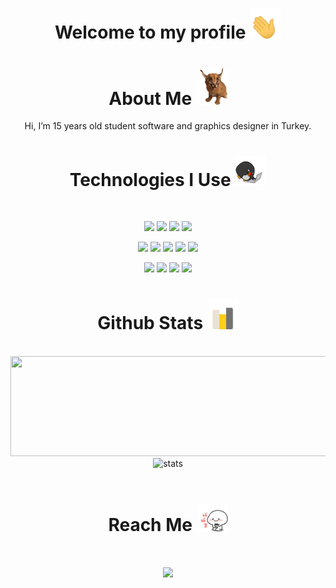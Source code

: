 <div align="center">
  <h1>Welcome to my profile <img src="./img/1.gif" width="50"></h1>
  <h1>About Me <img src="./img/2.gif" width="50"></h1>
   <p>Hi, I’m 15 years old student software and graphics designer in Turkey.</p>
  <h1>Technologies I Use <img src="./img/3.gif" width="50"></h1>
   <br>
  <p align="center">
<a> <img src="https://img.shields.io/badge/HTML5-E34F26?style=for-the-badge&logo=html5&logoColor=white" widt="70" height="30" /> </a>
<a> <img src="https://img.shields.io/badge/CSS3-1572B6?style=for-the-badge&logo=css3&logoColor=white" widt="70" height="30" /> </a>
<a> <img src="https://img.shields.io/badge/JavaScript-F7DF1E?style=for-the-badge&logo=javascript&logoColor=black" widt="70" height="30" /> </a>
<a> <img src="https://img.shields.io/badge/Node.js-43853D?style=for-the-badge&logo=node.js&logoColor=white" widt="70" height="30" /> </a>

<a> <img src="	https://img.shields.io/badge/MongoDB-4EA94B?style=for-the-badge&logo=mongodb&logoColor=white" widt="70" height="30" /> </a>
<a> <img src="https://img.shields.io/badge/Heroku-430098?style=for-the-badge&logo=heroku&logoColor=white" widt="70" height="30" /> </a>
<a> <img src="https://img.shields.io/badge/Markdown-000000?style=for-the-badge&logo=markdown&logoColor=white" widt="70" height="30" /> </a>
<a> <img src="https://img.shields.io/static/v1?style=flat-square&message=Git&color=F05032&logo=Git&logoColor=FFF&label=" widt="70" height="30" /> </a>
<a> <img src="https://img.shields.io/badge/Bootstrap-563D7C?style=for-the-badge&logo=bootstrap&logoColor=white" widt="70" height="30" /> </a>

<a> <img src="https://img.shields.io/static/v1?style=flat-square&message=npm&color=CB3837&logo=npm&logoColor=FFF&label=" widt="70" height="30" /> </a>
<a> <img src="https://img.shields.io/static/v1?style=flat-square&message=Yarn&color=2C8EBB&logo=Yarn&logoColor=FFF&label=" widt="70" height="30" /> </a>
<a> <img src="https://img.shields.io/badge/GitHub-100000?style=for-the-badge&logo=github&logoColor=white" widt="70" height="30" /> </a>
<a> <img src="https://img.shields.io/static/v1?style=flat-square&message=Visual+Studio+Code&color=007ACC&logo=Visual+Studio+Code&logoColor=FFF&label=" widt="70" height="30" /> </a>

</p>
  <h1>Github Stats <img src="./img/4.gif" width="50"></h1>
  <br>
  <img src="https://github-readme-stats.vercel.app/api?username=efewtf&show_icons=true&theme=gruvbox&hide_border=true" width="1000" height="160px">
  <br>
  <img src="https://github-readme-stats.vercel.app/api/top-langs/?username=efewtf&layout=compact&theme=gruvbox&hide_border=true&layout=compact" width="1000" height="220px" alt="stats" />
  <br><br>
   <p align = "right">
    <h1>Reach Me <img src="./img/5.gif" width="50"><h1>
 <img src="https://lanyard-profile-readme.vercel.app/api/487251264984449034" style="max-width:100%;"> 
</p>
</div>